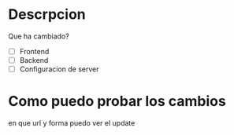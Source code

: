 # Descrpcion
Que ha cambiado?

- [ ] Frontend
- [ ] Backend
- [ ] Configuracion de server

# Como puedo probar los cambios
en que url y forma puedo ver el update
